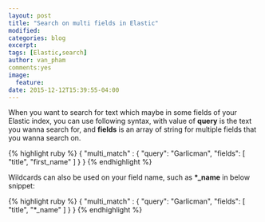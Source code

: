 ```yaml
---
layout: post
title: "Search on multi fields in Elastic"
modified:
categories: blog
excerpt:
tags: [Elastic,search]
author: van_pham
comments:yes
image:
  feature:
date: 2015-12-12T15:39:55-04:00
---
```


When you want to search for text which maybe in some fields of your Elastic index, you can use following syntax, with value of <strong>query</strong> is the text you wanna search for, and <strong>fields</strong> is an array of string for multiple fields that you wanna search on.

{% highlight ruby %}
{
  "multi_match" : {
    "query":    "Garlicman",
    "fields": [ "title", "first_name" ] 
  }
}
{% endhighlight %}

Wildcards can also be used on your field name, such as <strong>*_name</strong> in below snippet:

{% highlight ruby %}
{
  "multi_match" : {
    "query":    "Garlicman",
    "fields": [ "title", "*_name" ] 
  }
}
{% endhighlight %}